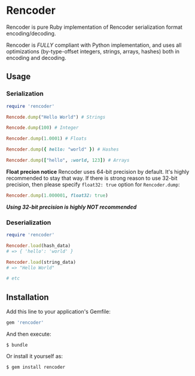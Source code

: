 # Rencoder

Rencoder is pure Ruby implementation of Rencoder serialization format encoding/decoding.

Rencoder is *FULLY* compliant with Python implementation, and uses all optimizations (by-type-offset integers, strings, arrays, hashes) both in encoding and decoding.

## Usage

### Serialization

```ruby
require 'rencoder'

Rencode.dump("Hello World") # Strings

Rencode.dump(100) # Integer

Rencoder.dump(1.0001) # Floats

Rencoder.dump({ hello: "world" }) # Hashes

Rencoder.dump(["hello", :world, 123]) # Arrays
```

**Float precion notice**
Rencoder uses 64-bit precision by default.
It's highly recommended to stay that way.
If there is strong reason to use 32-bit precision, then please specify 
``float32: true`` option for ``Rencoder.dump``:

```ruby
Rencoder.dump(1.000001, float32: true)
```
***Using 32-bit precision is highly NOT recommended***

### Deserialization

```ruby
require 'rencoder'

Rencoder.load(hash_data)
# => { 'hello': 'world' }

Rencoder.load(string_data)
# => "Hello World"

# etc
```

## Installation

Add this line to your application's Gemfile:

```ruby
gem 'rencoder'
```

And then execute:

    $ bundle

Or install it yourself as:

    $ gem install rencoder

